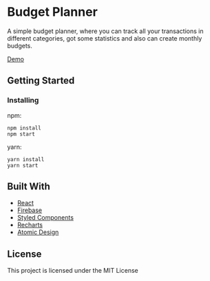 # Budget Planner

A simple budget planner, where you can track all your transactions in different categories, got some statistics and also can create monthly budgets.

[Demo](https://budget-planner.netlify.app/)

## Getting Started

### Installing

npm:

```
npm install
npm start
```

yarn:

```
yarn install
yarn start
```

## Built With

- [React](https://reactjs.org/)
- [Firebase](https://firebase.google.com/)
- [Styled Components](https://www.styled-components.com/)
- [Recharts](http://recharts.org/en-US/)
- [Atomic Design](http://bradfrost.com/blog/post/atomic-web-design/)

## License

This project is licensed under the MIT License 
